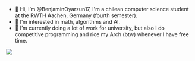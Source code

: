 - 👋 Hi, I’m @BenjaminOyarzun17, I'm a chilean computer science student at the RWTH Aachen, Germany (fourth semester). 
- 👀 I’m interested in math, algorithms and AI.
- 🌱 I’m currently doing a lot of work for university, but also I do competitive programming and rice my Arch (btw) whenever I have free time. 


<div align= "center>
![Static Badge](https://img.shields.io/badge/https%3A%2F%2Fwww.linkedin.com%2Fin%2Fbenjam%25C3%25ADn-o-73634a22b?style=for-the-badge&logo=linkedin&label=LINKEDIN)
</div>

<div align="center">
  <img src="https://komarev.com/ghpvc/?username=BenjaminOyarzun17&&style=for-the-badge" align="center" />
</div>


<!---
BenjaminOyarzun17/BenjaminOyarzun17 is a ✨ special ✨ repository because its `README.md` (this file) appears on your GitHub profile.
You can click the Preview link to take a look at your changes.
--->
